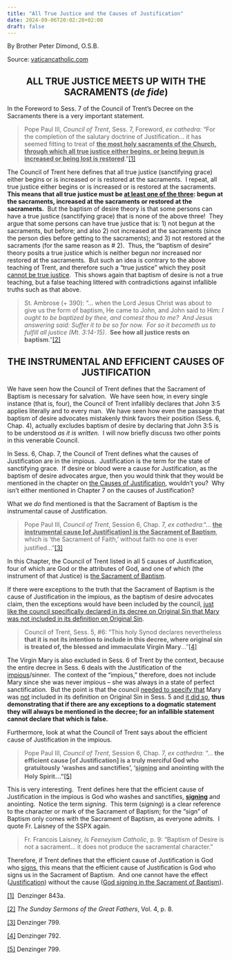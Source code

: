 ```yaml
---
title: "All True Justice and the Causes of Justification"
date: 2024-09-06T20:02:28+02:00
draft: false
---
```



By Brother Peter Dimond, O.S.B.

Source: [vaticancatholic.com](https://vaticancatholic.com/all-true-justice-and-the-causes-of-justification/)

<h2 style="text-align: center;"><strong><a id="1"></a>ALL TRUE JUSTICE MEETS UP WITH THE SACRAMENTS (<em>de fide</em>)</strong></h2>
<p>In the Foreword to Sess. 7 of the Council of Trent’s Decree on the Sacraments there is a very important statement.</p>
<blockquote>
<p>Pope Paul III, <em>Council of Trent</em>, Sess. 7, Foreword, <em>ex cathedra</em>: “For the completion of the salutary doctrine of Justification… it has seemed fitting to treat of <strong><u>the most holy sacraments of the Church, through which all true justice either begins, or being begun is increased or being lost is restored</u></strong>.”<a href="#_edn1" name="_ednref1">[1]</a></p>
</blockquote>
<p>The Council of Trent here defines that all true justice (sanctifying grace) either begins or is increased or is restored at the sacraments.&nbsp; I repeat, all true justice either begins or is increased or is restored at the sacraments.&nbsp; <strong>This means that all true justice must be <u>at least one of the three</u>: begun at the sacraments, increased at the sacraments or restored at the sacraments.</strong>&nbsp; But the baptism of desire theory is that some persons can have a true justice (sanctifying grace) that is none of the above three!&nbsp; They argue that some persons can have true justice that is: 1) not begun at the sacraments, but before; and also 2) not increased at the sacraments (since the person dies before getting to the sacraments); and 3) not restored at the sacraments (for the same reason as # 2).&nbsp; Thus, the “baptism of desire” theory posits a true justice which is neither begun nor increased nor restored at the sacraments.&nbsp; But such an idea is contrary to the above teaching of Trent, and therefore such a “true justice” which they posit <u>cannot be true justice</u>.&nbsp; This shows again that baptism of desire is not a true teaching, but a false teaching littered with contradictions against infallible truths such as that above.</p>
<blockquote>
<p>St. Ambrose (+ 390): “… when the Lord Jesus Christ was about to give us the form of baptism, He came to John, and John said to Him: <em>I ought to be baptized by thee, and comest thou to me?&nbsp; And Jesus answering said: Suffer it to be so for now.&nbsp; For so it becometh us to fulfill all justice (Mt. 3:14-15)</em>.&nbsp; <strong>See how all justice rests on baptism</strong>.”<a href="#_edn2" name="_ednref2">[2]</a></p>
</blockquote>
<h2 style="text-align: center;"><strong><a id="2"></a>THE INSTRUMENTAL AND EFFICIENT CAUSES OF JUSTIFICATION</strong></h2>
<p>We have seen how the Council of Trent defines that the Sacrament of Baptism is necessary for salvation.&nbsp; We have seen how, in every single instance (that is, four), the Council of Trent infallibly declares that John 3:5 applies literally and to every man.&nbsp; We have seen how even the passage that baptism of desire advocates mistakenly think favors their position (Sess. 6, Chap. 4), actually excludes baptism of desire by declaring that John 3:5 is to be understood <em>as it is written</em>.&nbsp; I will now briefly discuss two other points in this venerable Council.</p>
<p>In Sess. 6, Chap. 7, the Council of Trent defines what the causes of Justification are in the impious.&nbsp; Justification is the term for the state of sanctifying grace.&nbsp; If desire or blood were a cause for Justification, as the baptism of desire advocates argue, then you would think that they would be mentioned in the chapter on <u>the Causes of Justification</u>, wouldn’t you?&nbsp; Why isn’t either mentioned in Chapter 7 on the causes of Justification?&nbsp;</p>
<p>What we <em>do</em> find mentioned is that the Sacrament of Baptism is the instrumental cause of Justification.</p>
<blockquote>
<p>Pope Paul III, <em>Council of Trent</em>, Session 6, Chap. 7, <em>ex cathedra</em>:“… <strong><u>the instrumental cause [of Justification] is the Sacrament of Baptism</u></strong>, which is ‘the Sacrament of Faith,’ without faith no one is ever justified…”<a href="#_edn3" name="_ednref3">[3]</a><sup>&nbsp;</sup></p>
</blockquote>
<p>In this Chapter, the Council of Trent listed in all 5 causes of Justification, four of which are God or the attributes of God, and one of which (the instrument of that Justice) is <u>the Sacrament of Baptism</u>.</p>
<p>If there were exceptions to the truth that the Sacrament of Baptism is the cause of Justification in the impious, as the baptism of desire advocates claim, then the exceptions would have been included by the council, <u>just like the council specifically declared in its decree on Original Sin that Mary was not included in its definition on Original Sin</u>.</p>
<blockquote>
<p>Council of Trent, Sess. 5, #6: “This holy Synod declares nevertheless <strong>that it is not its intention to include in this decree, where original sin is treated of, the blessed and immaculate Virgin Mary</strong>…”<a href="#_edn4" name="_ednref4">[4]</a></p>
</blockquote>
<p>The Virgin Mary is also excluded in Sess. 6 of Trent by the context, because the entire decree in Sess. 6 deals with the Justification of the <u>impious</u>/sinner.&nbsp; The context of the “impious,” therefore, does not include Mary since she was never impious – she was always in a state of perfect sanctification.&nbsp; But the point is that the council <u>needed to specify that</u> Mary was <u>not</u> included in its definition on Original Sin in Sess. 5 and <u>it did so</u>, <strong>thus demonstrating that if there are any exceptions to a dogmatic statement they will always be mentioned in the decree; for an infallible statement cannot declare that which is false.</strong></p>
<p>Furthermore, look at what the Council of Trent says about the efficient cause of Justification in the impious.</p>
<blockquote>
<p>Pope Paul III, <em>Council of Trent</em>, Session 6, Chap. 7, <em>ex cathedra</em>: “… <strong>the efficient cause [of Justification] is a truly merciful God who gratuitously ‘washes and sanctifies’, ‘<u>signing</u> and anointing with the Holy Spirit…”</strong><a href="#_edn5" name="_ednref5">[5]</a><sup>&nbsp;</sup></p>
</blockquote>
<p>This is very interesting.&nbsp; Trent defines here that the efficient cause of Justification in the impious is God who washes and sanctifies, <strong><u>signing</u></strong> and anointing.&nbsp; Notice the term <em>signing</em>.&nbsp; This term (<em>signing</em>) is a clear reference to the character or mark of the Sacrament of Baptism; for the “sign” of Baptism only comes with the Sacrament of Baptism, as everyone admits.&nbsp; I quote Fr. Laisney of the SSPX again.</p>
<blockquote>
<p>Fr. Francois Laisney, <em>Is Feeneyism Catholic</em>, p. 9: “Baptism of Desire is not a sacrament... it does not produce the sacramental character.”</p>
</blockquote>
<p>Therefore, if Trent defines that the efficient cause of Justification is God who <u>signs</u>, this means that the efficient cause of Justification is God who signs us in the Sacrament of Baptism.&nbsp; And one cannot have the effect (<u>Justification</u>) without the cause (<u>God signing in the Sacrament of Baptism</u>).</p>
<div class="footnotes">
<p><a href="#_ednref1" name="_edn1">[1]</a>&nbsp; Denzinger 843a.</p>
<p><a href="#_ednref2" name="_edn2">[2]</a> <em>The Sunday Sermons of the Great Fathers</em>, Vol. 4, p. 8.</p>
<p><a href="#_ednref3" name="_edn3">[3]</a> Denzinger 799.</p>
<p><a href="#_ednref4" name="_edn4">[4]</a> Denzinger 792.</p>
<p><a href="#_ednref5" name="_edn5">[5]</a> Denzinger 799.</p>
</div>
